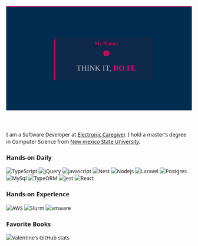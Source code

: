 <style>
  body{
    font-family: 'Segoe UI';
  }

  header{
    background-image: url('./istanbul-cover.jpg');
    background-size: cover;
    background-color: #002d50;
    background-repeat: no-repeat;
    background-position: center bottom;
    -webkit-backdrop-filter: blur(10px);
    backdrop-filter: blur(10px);
    min-height: 20em;
    display: flex;
    align-items: center;
    justify-content: center;
    border-top: 2px solid rgb(211,0,93);
  }

  blockquote{
    background: rgba(21, 40,70, .7);
    color: rgba(255,255,255, .7);
    display: inline-block;
    min-width: 50%;  
    text-align: center;
    border-left-color: rgb(211,0,93);
    font-family: 'Verdana';
    border-top-right-radius: 0px;
    border-bottom-left-radius: 0px;
    border-top-left-radius: 10px;
    border-bottom-right-radius: 10px;
  }

  blockquote > div span{
    display: inline-block;
  }

  blockquote > div.mantra-title{
    text-align: center;
  }

  blockquote > div.mantra-title > span{
    font-size: 1em;
    padding-top: 10px;
  }

  blockquote > div.mantra-title > svg{
    display: block;
    margin: 10px auto 0px auto;
  }

  blockquote > div.mantra-body{
    font-size: 1.5em;
    padding: 20px;
  }

  blockquote > div > span:nth-child(2){
    color: rgb(255,0,122);
    font-weight: bold;
  }

  blockquote > div.mantra-title,
  blockquote > div.mantra-title > svg{
    color: rgba(271,0,93, .9);
  }

</style>

<header style="background-image: url('./istanbul-cover.jpg');
    background-size: cover;
    background-color: #002d50;
    background-repeat: no-repeat;
    background-position: center bottom;
    -webkit-backdrop-filter: blur(10px);
    backdrop-filter: blur(10px);
    min-height: 20em;
    display: flex;
    align-items: center;
    justify-content: center;
    border-top: 2px solid rgb(211,0,93);">
  <blockquote>
    <div class="mantra-title">
      <span>My Mantra</span>
      <svg xmlns="http://www.w3.org/2000/svg" width="16" height="16" fill="currentColor" class="bi bi-arrow-down-circle-fill" viewBox="0 0 16 16"><path d="M16 8A8 8 0 1 1 0 8a8 8 0 0 1 16 0zM8.5 4.5a.5.5 0 0 0-1 0v5.793L5.354 8.146a.5.5 0 1 0-.708.708l3 3a.5.5 0 0 0 .708 0l3-3a.5.5 0 0 0-.708-.708L8.5 10.293V4.5z"/></svg>
    </div>
    <div class="mantra-body">
      <span onclick="(()=>setInterval(()=>Math.floor(Math.random() * 10), 1000))()"></span>THINK IT, <span>DO IT.</span>
    </div>
  </blockquote>
</header>

<p>I am a Software Developer at <a href="https://electroniccaregiver.com">Electronic Caregiver</a>. I hold a master's degree in Computer Science from <a href="https://nmsu.edu">New mexico State University</a>.
</p>

<h3> Hands-on Daily</h3>
<p>
  <img alt="TypeScript" src="https://img.shields.io/badge/-TypeScript-007ACC?style=flat-square&logo=typescript&logoColor=white" />
  <img alt="JQuery" src="https://img.shields.io/badge/jquery-0968ad?style=flat-square&logo=jquery&logoColor=white" />
  <img alt="javascript" src="https://img.shields.io/badge/Javascript-ffe300?style=flat-square&logo=javascript&logoColor=black" />
  <img alt="Nest" src="https://img.shields.io/badge/NestJS-E0234E?style=flat-square&logo=NestJS&logoColor=white" />
  <img alt="Nodejs" src="https://img.shields.io/badge/-Nodejs-43853d?style=flat-square&logo=Node.js&logoColor=white" />
  <img alt="Laravel" src="https://img.shields.io/badge/Laravel-ff2c1f?style=flat-square&logo=laravel&logoColor=white" />
  <img alt="Postgres" src="https://img.shields.io/badge/PostgreSQL-316192?style=flat-square&logo=postgresql&logoColor=white" />
  <img alt="MySql" src="https://img.shields.io/badge/MySql-f29220?style=flat-square&logo=mysql&logoColor=white" />
  <img alt="TypeORM" src="https://img.shields.io/badge/-Typeorm-fe0902?style=flat-square&logo=typeorm&logoColor=white&link=https://typeorm.io" />
  <img alt="Jest" src="https://img.shields.io/badge/-Jest-934058?style=flat-square&logo=jest&logoColor=white" />
  <img alt="React" src="https://img.shields.io/badge/-React-202329?style=flat-square&logo=react&logoColor=45b8d8" />
    
</p>

<h3>Hands-on Experience</h3>
<p>
  <img alt="AWS" src="https://img.shields.io/badge/AWS-232F3E?style=flat-square&logo=amazon-aws&logoColor=white" />
  <img alt="Slurm" src="https://img.shields.io/badge/-Slurm-663399?style=flat-square&logo=slurm&logoColor=white&link=https://slurm.schedmd.com/" />
  <img alt="vmware" src="https://img.shields.io/badge/-vmware-377529?style=flat-square&logo=vmware&logoColor=white" />
</p>

<h3>Favorite Books</h3>

<!--
**sabival89/sabival89** is a ✨ _special_ ✨ repository because its `README.md` (this file) appears on your GitHub profile.

Here are some ideas to get you started:

- 🔭 I’m currently working on ...
- 🌱 I’m currently learning ...
- 👯 I’m looking to collaborate on ...
- 🤔 I’m looking for help with ...
- 💬 Ask me about ...
- 📫 How to reach me: ...
- 😄 Pronouns: ...
- ⚡ Fun fact: ...
-->

![Valentine's GitHub stats](https://github-readme-stats.vercel.app/api?username=sabival89&count_private=true&show_icons=true&theme=react)

<!-- cubic-bezier(0.165, 0.84, 0.44, 1); -->
